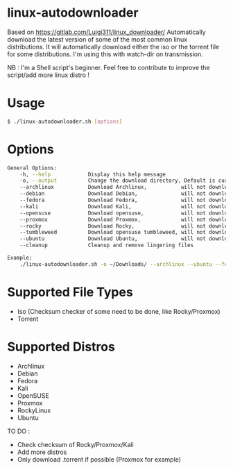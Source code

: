 # linux-autodownloader
Based on https://gitlab.com/Luigi311/linux_downloader/
Automatically download the latest version of some of the most common linux 
distributions. It will automatically download either the iso or the torrent file
for some distributions.
I'm using this with watch-dir on transmission.

NB : I'm a Shell script's beginner. Feel free to contribute to improve the script/add more linux distro !

# Usage
```bash
$ ./linux-autodownloader.sh [options]
```

# Options
```bash
General Options:
    -h, --help            Display this help message
    -o, --output          Change the download directory, Default is current directory
    --archlinux           Download Archlinux,           will not download others unless selected
    --debian              Download Debian,              will not download others unless selected
    --fedora              Download Fedora,              will not download others unless selected
    --kali                Download Kali,                will not download others unless selected
    --opensuse            Download opensuse,            will not download others unless selected
    --proxmox             Download Proxmox,             will not download others unless selected
    --rocky               Download Rocky,               will not download others unless selected
    --tumbleweed          Download opensuse tumbleweed, will not download others unless selected
    --ubuntu              Download Ubuntu,              will not download others unless selected
    --cleanup             Cleanup and remove lingering files

Example:
    ./linux-autodownloader.sh -o ~/Downloads/ --archlinux --ubuntu --fedora
```

# Supported File Types
- Iso (Checksum checker of some need to be done, like Rocky/Proxmox)
- Torrent

# Supported Distros
- Archlinux
- Debian
- Fedora
- Kali
- OpenSUSE
- Proxmox
- RockyLinux
- Ubuntu

TO DO : 
- Check checksum of Rocky/Proxmox/Kali
- Add more distros
- Only download .torrent if possible (Proxmox for example)
